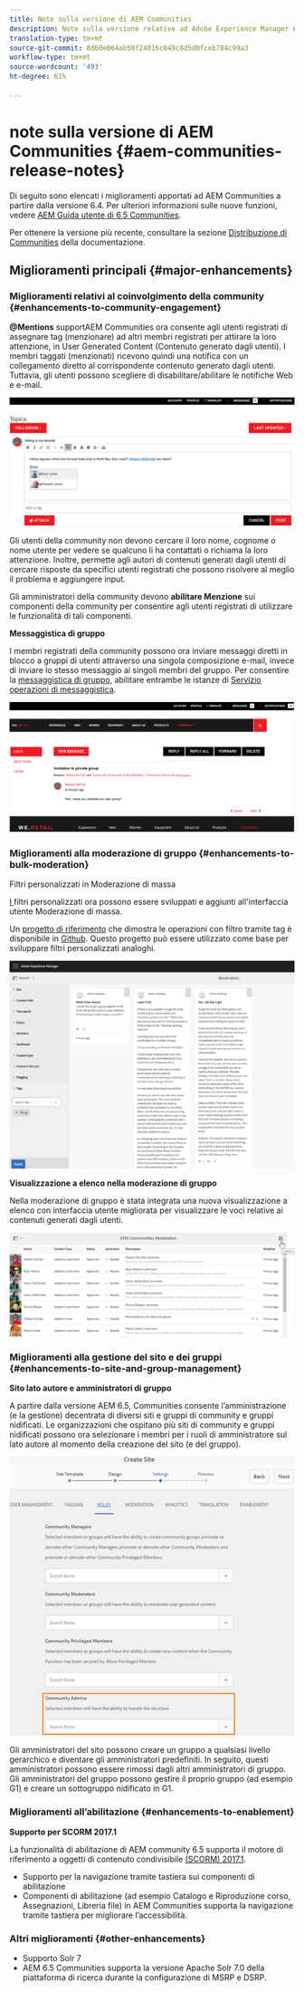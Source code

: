 ```yaml
---
title: Note sulla versione di AEM Communities
description: Note sulla versione relative ad Adobe Experience Manager 6.5 Communities.
translation-type: tm+mt
source-git-commit: 8d60e064ab50f24016c049c8d5d0fceb784c99a3
workflow-type: tm+mt
source-wordcount: '493'
ht-degree: 61%

---
```



#  note sulla versione di AEM Communities {#aem-communities-release-notes}

Di seguito sono elencati i miglioramenti apportati ad AEM Communities a partire dalla versione 6.4. Per ulteriori informazioni sulle nuove funzioni, vedere [AEM Guida utente di 6.5 Communities](https://helpx.adobe.com/it/experience-manager/6-4/communities/user-guide.html).

Per ottenere la versione più recente, consultare la sezione [Distribuzione di Communities](https://helpx.adobe.com/in/experience-manager/6-4/help/communities/deploy-communities.html#LatestReleases) della documentazione.

## Miglioramenti principali {#major-enhancements}

### Miglioramenti relativi al coinvolgimento della community {#enhancements-to-community-engagement}

**@Mentions**
supportAEM Communities ora consente agli utenti registrati di assegnare tag (menzionare) ad altri membri registrati per attirare la loro attenzione, in User Generated Content (Contenuto generato dagli utenti). I membri taggati (menzionati) ricevono quindi una notifica con un collegamento diretto al corrispondente contenuto generato dagli utenti. Tuttavia, gli utenti possono scegliere di disabilitare/abilitare le notifiche Web e e-mail.

![Supporto delle @menzioni](assets/at-mentions.png)

Gli utenti della community non devono cercare il loro nome, cognome o nome utente per vedere se qualcuno li ha contattati o richiama la loro attenzione. Inoltre, permette agli autori di contenuti generati dagli utenti di cercare risposte da specifici utenti registrati che possono risolvere al meglio il problema e aggiungere input.

Gli amministratori della community devono **abilitare Menzione** sui componenti della community per consentire agli utenti registrati di utilizzare le funzionalità di tali componenti.

**Messaggistica di gruppo**

I membri registrati della community possono ora inviare messaggi diretti in blocco a gruppi di utenti attraverso una singola composizione e-mail, invece di inviare lo stesso messaggio ai singoli membri del gruppo. Per consentire la [messaggistica di gruppo](/help/communities/configure-messaging.md), abilitare entrambe le istanze di [Servizio operazioni di messaggistica](/help/communities/messaging.md#group-messaging).

![Messaggio di gruppo](assets/group-messaging.png)

### Miglioramenti alla moderazione di gruppo {#enhancements-to-bulk-moderation}

Filtri personalizzati in Moderazione di massa

[I ](/help/communities/moderation.md#custom-filters) filtri personalizzati ora possono essere sviluppati e aggiunti all&#39;interfaccia utente Moderazione di massa.

Un [progetto di riferimento](https://github.com/Adobe-Marketing-Cloud/aem-communities-extensions/tree/master/aem-communities-moderation-filter) che dimostra le operazioni con filtro tramite tag è disponibile in [Github](https://github.com/Adobe-Marketing-Cloud/aem-communities-extensions/tree/master/aem-communities-moderation-filter). Questo progetto può essere utilizzato come base per sviluppare filtri personalizzati analoghi.

![Filtri personalizzati](assets/custom-tag-filter.png)

**Visualizzazione a elenco nella moderazione di gruppo**

Nella moderazione di gruppo è stata integrata una nuova visualizzazione a elenco con interfaccia utente migliorata per visualizzare le voci relative ai contenuti generati dagli utenti.

![Moderazione di gruppo nella vista a elenco](assets/list-view-moderation.png)

### Miglioramenti alla gestione del sito e dei gruppi {#enhancements-to-site-and-group-management}

**Sito lato autore e amministratori di gruppo**

A partire dalla versione AEM 6.5, Communities consente l’amministrazione (e la gestione) decentrata di diversi siti e gruppi di community e gruppi nidificati. Le organizzazioni che ospitano più siti di community e gruppi nidificati possono ora selezionare i membri per i ruoli di amministratore sul lato autore al momento della creazione del sito (e del gruppo).

![Amministratore del sito](assets/site-admin.png)

Gli amministratori del sito possono creare un gruppo a qualsiasi livello gerarchico e diventare gli amministratori predefiniti. In seguito, questi amministratori possono essere rimossi dagli altri amministratori di gruppo. Gli amministratori del gruppo possono gestire il proprio gruppo (ad esempio G1) e creare un sottogruppo nidificato in G1.

### Miglioramenti all’abilitazione {#enhancements-to-enablement}

**Supporto per SCORM 2017.1**

La funzionalità di abilitazione di AEM community 6.5 supporta il motore di riferimento a oggetti di contenuto condivisibile [(SCORM) 2017.1](https://rusticisoftware.com/blog/scorm-engine-2017-released/).

* Supporto per la navigazione tramite tastiera sui componenti di abilitazione
* Componenti di abilitazione (ad esempio Catalogo e Riproduzione corso, Assegnazioni, Libreria file) in  AEM Communities supporta la navigazione tramite tastiera per migliorare l’accessibilità.

### Altri miglioramenti {#other-enhancements}

* Supporto Solr 7
* AEM 6.5 Communities supporta la versione Apache Solr 7.0 della piattaforma di ricerca durante la configurazione di MSRP e DSRP.
